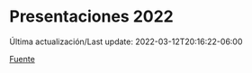 # Presentaciones 2022

Última actualización/Last update: 2022-03-12T20:16:22-06:00

 [Fuente](https://www.gob.mx/salud/documentos/presentaciones-2022)
